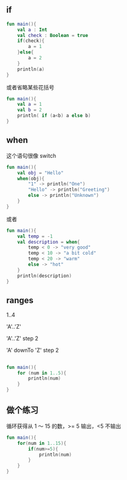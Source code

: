 ## if

```kotlin
fun main(){
    val a : Int
    val check : Boolean = true
    if(check){
        a = 1
    }else{
        a = 2
    }
    println(a)
}
```

或者省略某些花括号

```kotlin
fun main(){
    val a = 1
    val b = 2
    println( if (a<b) a else b)
}
```

## when

这个语句很像 switch

```kotlin
fun main(){
    val obj = "Hello"
    when(obj){
        "1" -> println("One")
        "Hello" -> println("Greeting")
        else -> println("Unknown")
    }
}
```

或者

```kotlin
fun main(){
    val temp = -1
    val description = when{
        temp < 0 -> "very good"
        temp < 10 -> "a bit cold"
        temp < 20 -> "warm"
        else -> "hot"
    }
    println(description)
}
```

## ranges

1..4

'A'..'Z'

'A'..'Z' step 2

'A' downTo 'Z' step 2

##
```kotlin
fun main(){
    for (num in 1..5){
        println(num)
    }
}
```

## 做个练习

循环获得从 1 ～ 15 的数，>= 5 输出，<5 不输出

```kotlin
fun main(){
    for(num in 1..15){
        if(num>=5){
            println(num)
        }
    }
}
```